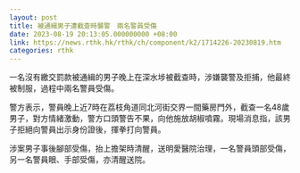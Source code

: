 ```yaml
---
layout: post
title: 被通緝男子遭截查時襲警　兩名警員受傷
date: 2023-08-19 20:13:05.000000000 +08:00
link: https://news.rthk.hk/rthk/ch/component/k2/1714226-20230819.htm
categories: rthk
---
```


一名沒有繳交罰款被通緝的男子晚上在深水埗被截查時，涉嫌襲警及拒捕，他最終被制服，過程中兩名警員受傷。

警方表示，警員晚上近7時在荔枝角道同北河街交界一間藥房門外，截查一名48歲男子，對方情緒激動，警方口頭警告不果，向他施放胡椒噴霧。現場消息指，該男子拒絕向警員出示身份證後，揮拳打向警員。

涉案男子事後腳部受傷，抬上擔架時清醒，送明愛醫院治理，一名警員頭部受傷，另一名警員眼、手部受傷，亦清醒送院。
